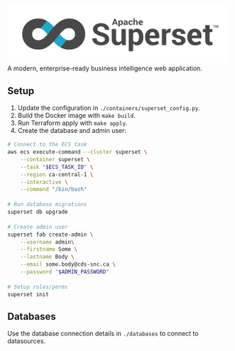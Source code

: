 <img src="https://github.com/apache/superset/raw/master/superset-frontend/src/assets/branding/superset-logo-horiz-apache.png" alt="Superset" width="500"/>
A modern, enterprise-ready business intelligence web application.

## Setup
1. Update the configuration in `./containers/superset_config.py`.
2. Build the Docker image with `make build`.
3. Run Terraform apply with `make apply`.
4. Create the database and admin user:
```bash
# Connect to the ECS task
aws ecs execute-command --cluster superset \
    --container superset \
    --task "$ECS_TASK_ID" \
    --region ca-central-1 \
    --interactive \
    --command "/bin/bash"

# Run database migrations
superset db upgrade

# Create admin user
superset fab create-admin \
    --username admin\
    --firstname Some \
    --lastname Body \
    --email some.body@cds-snc.ca \
    --password "$ADMIN_PASSWORD"

# Setup roles/perms
superset init
```

## Databases
Use the database connection details in `./databases` to connect to datasources.
